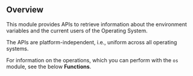 ## Overview

This module provides APIs to retrieve information about the environment variables and the current users of the Operating System.

The APIs are platform-independent, i.e., uniform across all operating systems.

For information on the operations, which you can perform with the `os` module, see the below **Functions**.

